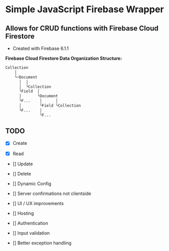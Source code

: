 # Simple JavaScript Firebase Wrapper
## Allows for CRUD functions with Firebase Cloud Firestore


* Created with Firebase 6.1.1

__Firebase Cloud Firestore Data Organization Structure:__

```bash
Collection
    │
    └─Document
      │  │
      │  └Collection
      └Field  │ 
      │       └Document      
      └F...    │      │
      │        └Field └Collection   
      └F...    │
               └F...

```

## TODO

- [x] Create

- [x] Read

- [] Update

- [] Delete

- [] Dynamic Config

- [] Server confirmations not clientside

- [] UI / UX improvements

- [] Hosting

- [] Authentication

- [] Input validation

- [] Better exception handling

